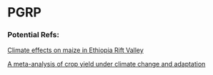 PGRP
====

### Potential Refs:

[Climate effects on maize in Ethiopia Rift Valley](http://www.sciencedirect.com/science/article/pii/S0378429014000483)

[A meta-analysis of crop yield under climate change and adaptation](http://www.nature.com/nclimate/journal/v4/n4/full/nclimate2153.html)
